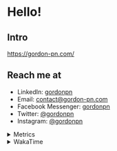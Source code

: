 # Hello!

## Intro

<https://gordon-pn.com/>

## Reach me at

- LinkedIn: [gordonpn](https://www.linkedin.com/in/gordonpn/)
- Email: [contact@gordon-pn.com](mailto:contact@gordon-pn.com)
- Facebook Messenger: [gordonpn](https://www.messenger.com/t/Gordonpn)
- Twitter: [@gordonpn](https://twitter.com/Gordonpn)
- Instagram: [@gordonpn](https://www.instagram.com/gordonpn/)

<details>
  <summary>Metrics</summary>

  <img align="center" src="https://github.com/gordonpn/gordonpn/blob/master/github-metrics.svg" alt="GitHub Metrics">

</details>

<details>
  <summary>WakaTime</summary>

  <!--START_SECTION:waka-->
📊 **This Week I Spent My Time On** 

```text
💬 Programming Languages: 
Other                    18 hrs 15 mins      █████████████████████░░░░   85.30 % 
Java                     3 hrs 4 mins        ████░░░░░░░░░░░░░░░░░░░░░   14.34 % 
Markdown                 2 mins              ░░░░░░░░░░░░░░░░░░░░░░░░░   00.19 % 
Makefile                 1 min               ░░░░░░░░░░░░░░░░░░░░░░░░░   00.11 % 
GitIgnore file           0 secs              ░░░░░░░░░░░░░░░░░░░░░░░░░   00.03 % 

🔥 Editors: 
Chrome                   9 hrs 53 mins       ████████████░░░░░░░░░░░░░   46.18 % 
IntelliJ IDEA            3 hrs 8 mins        ████░░░░░░░░░░░░░░░░░░░░░   14.64 % 
Firefox                  2 hrs 21 mins       ███░░░░░░░░░░░░░░░░░░░░░░   11.02 % 
Messages                 2 hrs 3 mins        ██░░░░░░░░░░░░░░░░░░░░░░░   09.58 % 
Slack                    1 hr 47 mins        ██░░░░░░░░░░░░░░░░░░░░░░░   08.37 % 
```


 Last Updated on 02/07/2025 16:30:44 UTC
<!--END_SECTION:waka-->
</details>
